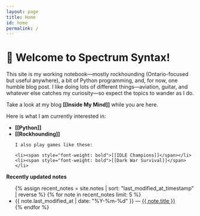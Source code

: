 ```yaml
---
layout: page
title: Home
id: home
permalink: /
---
```


# 🧿 Welcome to Spectrum Syntax!

This site is my working notebook—mostly rockhounding (Ontario-focused but useful anywhere), a bit of Python programming, and, for now, one humble blog post. I like doing lots of different things—aviation, guitar, and whatever else catches my curiosity—so expect the topics to wander as I do.

Take a look at my blog <span style="font-weight: bold">[[Inside My Mind]]</span> while you are here.

Here is what I am currently interested in:
  <ul>
    <li><span style="font-weight: bold">[[Python]]</span></li>
    <li><span style="font-weight: bold">[[Rockhounding]]</span></li>
    
    I also play games like these:
    
    <li><span style="font-weight: bold">[[IDLE Champions]]</span></li>
    <li><span style="font-weight: bold">[[Dark War Survival]]</span></li>
  </ul>

<strong>Recently updated notes</strong>

<ul>
  {% assign recent_notes = site.notes | sort: "last_modified_at_timestamp" | reverse %}
  {% for note in recent_notes limit: 5 %}
    <li>
      {{ note.last_modified_at | date: "%Y-%m-%d" }} — <a class="internal-link" href="{{ site.baseurl }}{{ note.url }}">{{ note.title }}</a>
    </li>
  {% endfor %}
</ul>

<style>
  .wrapper {
    max-width: 46em;
  }
</style>
